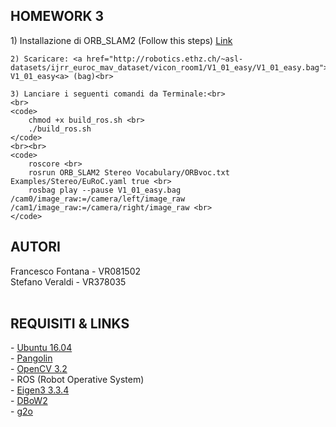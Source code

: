 
<h2><strong> HOMEWORK 3 </strong></h2>
	1) Installazione di ORB_SLAM2 (Follow this steps) <a href="https://github.com/raulmur/ORB_SLAM2">Link</a> <br>

	2) Scaricare: <a href="http://robotics.ethz.ch/~asl-datasets/ijrr_euroc_mav_dataset/vicon_room1/V1_01_easy/V1_01_easy.bag"> V1_01_easy<a> (bag)<br>

	3) Lanciare i seguenti comandi da Terminale:<br>
	<br>
	<code>
		chmod +x build_ros.sh <br>
		./build_ros.sh
	</code>
	<br><br>
	<code>
		roscore <br>
		rosrun ORB_SLAM2 Stereo Vocabulary/ORBvoc.txt Examples/Stereo/EuRoC.yaml true <br>
		rosbag play --pause V1_01_easy.bag /cam0/image_raw:=/camera/left/image_raw /cam1/image_raw:=/camera/right/image_raw <br>
	</code>


<h2><strong> AUTORI </strong> <br></h2>
Francesco Fontana - VR081502   <br>
Stefano Veraldi - VR378035 <br> <br>

<h2><strong>REQUISITI & LINKS</strong> <br></h2>
- <a href="https://www.ubuntu-it.org/download">Ubuntu 16.04</a><br>
- <a href="https://github.com/stevenlovegrove/Pangolin">Pangolin</a><br>
- <a href="https://opencv.org/releases.html">OpenCV 3.2</a><br> 
- ROS (Robot Operative System) <br>
- <a href="http://eigen.tuxfamily.org/index.php?title=Main_Page">Eigen3 3.3.4</a><br> 
- <a href="https://github.com/dorian3d/DBoW2">DBoW2</a><br> 
- <a href="https://github.com/RainerKuemmerle/g2o">g2o</a><br> 
<br>





